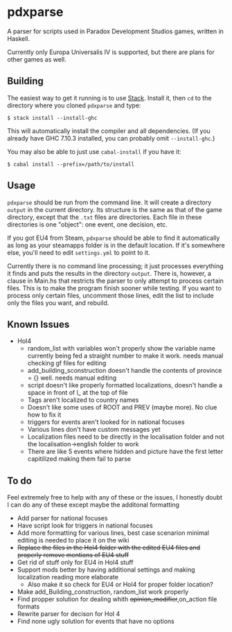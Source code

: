 # pdxparse
A parser for scripts used in Paradox Development Studios games, written in Haskell.

Currently only Europa Universalis IV is supported, but there are plans for
other games as well.

## Building

The easiest way to get it running is to use
[Stack](http://docs.haskellstack.org/en/stable/README.html). Install it, then
`cd` to the directory where you cloned `pdxparse` and type:

    $ stack install --install-ghc

This will automatically install the compiler and all dependencies. (If you
already have GHC 7.10.3 installed, you can probably omit `--install-ghc`.)

You may also be able to just use `cabal-install` if you have it:

    $ cabal install --prefix=/path/to/install

## Usage

`pdxparse` should be run from the command line. It will create a directory
`output` in the current directory. Its structure is the same as that of the game
directory, except that the `.txt` files are directories. Each file in these
directories is one "object": one event, one decision, etc.

If you got EU4 from Steam, `pdxparse` should be able to find it automatically
as long as your steamapps folder is in the default location.  If it's somewhere
else, you'll need to edit `settings.yml` to point to it.

Currently there is no command line processing; it just processes everything it
finds and puts the results in the directory `output`. There is, however, a
clause in Main.hs that restricts the parser to only attempt to process certain
files. This is to make the program finish sooner while testing. If you want to
process only certain files, uncomment those lines, edit the list to include
only the files you want, and rebuild.

## Known Issues

* HoI4
    * random_list with variables won't properly show the variable name currently being fed a straight number to make it work. needs manual checking gf files for editing
    * add_building_sconstruction doesn't handle the contents of province = {} well. needs manual editing
    * script doesn't like properly formatted localizations, doesn't handle a space in front of l_<language> at the top of file
    * Tags aren't localized to country names
    * Doesn't like some uses of ROOT and PREV (maybe more). No clue how to fix it
    * triggers for events aren't looked for in national focuses
    * Various lines don't have custom messages yet
    * Localization files need to be directly in the localisation folder and not the localisation->english folder to work
    * There are like 5 events where hidden and picture have the first letter capitilized making them fail to parse

## To do
Feel extremely free to help with any of these or the issues, I honestly doubt I can do any of these except maybe the additonal formatting

* Add parser for national focuses
* Have script look for triggers in national focuses
* Add more formatting for various lines, best case scenarion minimal editing is needed to place it on the wiki
* ~~Replace the files in the HoI4 folder with the edited EU4 files and properly remove mentions of EU4 stuff~~
* Get rid of stuff only for EU4 in HoI4 stuff
* Support mods better by having additional settings and making localization reading more elaborate
    * Also make it so check for EU4 or HoI4 for proper folder location?
* Make add_Building_construction, random_list work properly
* Find propper solution for dealing whith ~~opinion_modifier~~,on_action file formats
* Rewrite parser for decison for HoI 4
* Find none ugly solution for events that have no options

